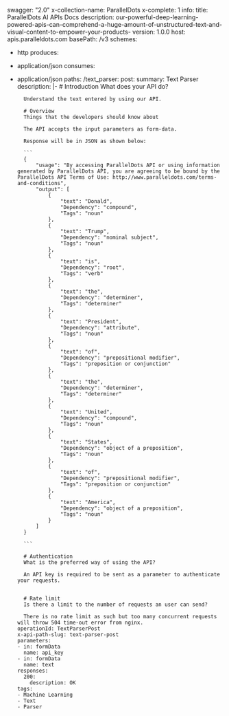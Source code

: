 swagger: "2.0"
x-collection-name: ParallelDots
x-complete: 1
info:
  title: ParallelDots AI APIs Docs
  description: our-powerful-deep-learning-powered-apis-can-comprehend-a-huge-amount-of-unstructured-text-and-visual-content-to-empower-your-products-
  version: 1.0.0
host: apis.paralleldots.com
basePath: /v3
schemes:
- http
produces:
- application/json
consumes:
- application/json
paths:
  /text_parser:
    post:
      summary: Text Parser
      description: |-
        # Introduction
        What does your API do?

        Understand the text entered by using our API.

        # Overview
        Things that the developers should know about

        The API accepts the input parameters as form-data.

        Response will be in JSON as shown below:

        ```
        {
            "usage": "By accessing ParallelDots API or using information generated by ParallelDots API, you are agreeing to be bound by the ParallelDots API Terms of Use: http://www.paralleldots.com/terms-and-conditions",
            "output": [
                {
                    "text": "Donald",
                    "Dependency": "compound",
                    "Tags": "noun"
                },
                {
                    "text": "Trump",
                    "Dependency": "nominal subject",
                    "Tags": "noun"
                },
                {
                    "text": "is",
                    "Dependency": "root",
                    "Tags": "verb"
                },
                {
                    "text": "the",
                    "Dependency": "determiner",
                    "Tags": "determiner"
                },
                {
                    "text": "President",
                    "Dependency": "attribute",
                    "Tags": "noun"
                },
                {
                    "text": "of",
                    "Dependency": "prepositional modifier",
                    "Tags": "preposition or conjunction"
                },
                {
                    "text": "the",
                    "Dependency": "determiner",
                    "Tags": "determiner"
                },
                {
                    "text": "United",
                    "Dependency": "compound",
                    "Tags": "noun"
                },
                {
                    "text": "States",
                    "Dependency": "object of a preposition",
                    "Tags": "noun"
                },
                {
                    "text": "of",
                    "Dependency": "prepositional modifier",
                    "Tags": "preposition or conjunction"
                },
                {
                    "text": "America",
                    "Dependency": "object of a preposition",
                    "Tags": "noun"
                }
            ]
        }

        ```

        # Authentication
        What is the preferred way of using the API?

        An API key is required to be sent as a parameter to authenticate your requests.


        # Rate limit
        Is there a limit to the number of requests an user can send?

        There is no rate limit as such but too many concurrent requests will throw 504 time-out error from nginx.
      operationId: TextParserPost
      x-api-path-slug: text-parser-post
      parameters:
      - in: formData
        name: api_key
      - in: formData
        name: text
      responses:
        200:
          description: OK
      tags:
      - Machine Learning
      - Text
      - Parser
